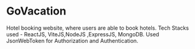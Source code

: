 # GoVacation
Hotel booking website, where users are able to book hotels. Tech Stacks used - ReactJS, ViteJS,NodeJS ,ExpressJS, MongoDB.
Used JsonWebToken for Authorization and Authentication.

